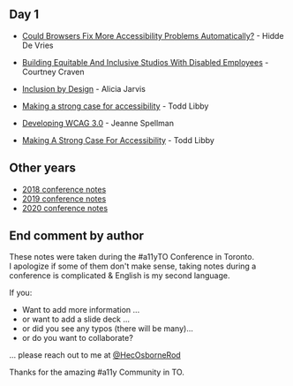 ## Day 1
- [Could Browsers Fix More Accessibility Problems Automatically?](day1--fix-a11y-problems-automatically.md) - Hidde De Vries
- [Building Equitable And Inclusive Studios With Disabled Employees](day1--build-inclusive-studio.md) - Courtney Craven
- [Inclusion by Design](day1--inclusion-by-design.md) - Alicia Jarvis
- [Making a strong case for accessibility](day1--making-a-strong-case-for-a11y.md) - Todd Libby
- [Developing WCAG 3.0](day1--developing-wcag3.md) - Jeanne Spellman

- [Making A Strong Case For Accessibility](day1--making-a-strong-case-for-a11y.md) - Todd Libby
## Other years

- [2018 conference notes](https://hecosbornerod.github.io/a11yTOConf2018/)
- [2019 conference notes](https://hecosbornerod.github.io/a11yTOConf2019/)
- [2020 conference notes](https://hecosbornerod.github.io/a11yTOConf2020/)


## End comment by author

These notes were taken during the #a11yTO Conference in Toronto.  
I apologize if some of them don't make sense, taking notes during a conference is complicated & English is my second language.

If you:

- Want to add more information ...
- or want to add a slide deck ...
- or did you see any typos (there will be many)...
- or do you want to collaborate?

... please reach out to me at [@HecOsborneRod](http://www.twitter.com/HecOsborneRod)

Thanks for the amazing #a11y Community in TO.